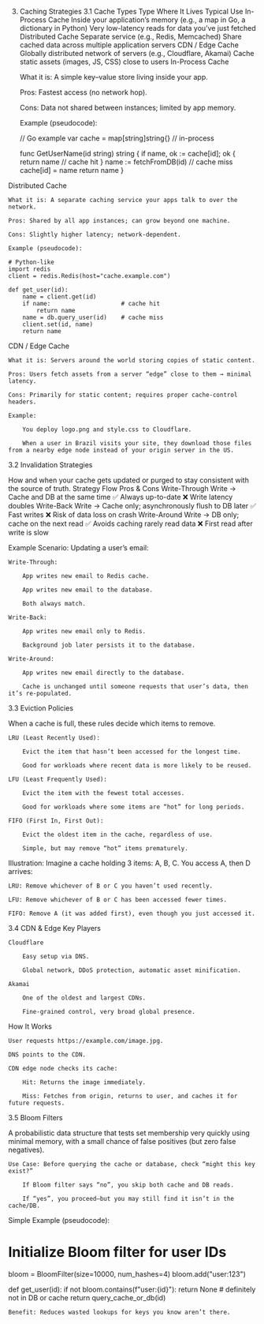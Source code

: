 3. Caching Strategies
3.1 Cache Types
Type	Where It Lives	Typical Use
In-Process Cache	Inside your application’s memory (e.g., a map in Go, a dictionary in Python)	Very low-latency reads for data you’ve just fetched
Distributed Cache	Separate service (e.g., Redis, Memcached)	Share cached data across multiple application servers
CDN / Edge Cache	Globally distributed network of servers (e.g., Cloudflare, Akamai)	Cache static assets (images, JS, CSS) close to users
In-Process Cache

    What it is: A simple key–value store living inside your app.

    Pros: Fastest access (no network hop).

    Cons: Data not shared between instances; limited by app memory.

    Example (pseudocode):

    // Go example
    var cache = map[string]string{}  // in-process

    func GetUserName(id string) string {
      if name, ok := cache[id]; ok {
        return name            // cache hit
      }
      name := fetchFromDB(id)  // cache miss
      cache[id] = name
      return name
    }

Distributed Cache

    What it is: A separate caching service your apps talk to over the network.

    Pros: Shared by all app instances; can grow beyond one machine.

    Cons: Slightly higher latency; network-dependent.

    Example (pseudocode):

    # Python-like
    import redis
    client = redis.Redis(host="cache.example.com")

    def get_user(id):
        name = client.get(id)
        if name:                    # cache hit
            return name
        name = db.query_user(id)    # cache miss
        client.set(id, name)
        return name

CDN / Edge Cache

    What it is: Servers around the world storing copies of static content.

    Pros: Users fetch assets from a server “edge” close to them → minimal latency.

    Cons: Primarily for static content; requires proper cache-control headers.

    Example:

        You deploy logo.png and style.css to Cloudflare.

        When a user in Brazil visits your site, they download those files from a nearby edge node instead of your origin server in the US.

3.2 Invalidation Strategies

How and when your cache gets updated or purged to stay consistent with the source of truth.
Strategy	Flow	Pros & Cons
Write-Through	Write → Cache and DB at the same time	✅ Always up-to-date
❌ Write latency doubles
Write-Back	Write → Cache only; asynchronously flush to DB later	✅ Fast writes
❌ Risk of data loss on crash
Write-Around	Write → DB only; cache on the next read	✅ Avoids caching rarely read data
❌ First read after write is slow

Example Scenario:
Updating a user’s email:

    Write-Through:

        App writes new email to Redis cache.

        App writes new email to the database.

        Both always match.

    Write-Back:

        App writes new email only to Redis.

        Background job later persists it to the database.

    Write-Around:

        App writes new email directly to the database.

        Cache is unchanged until someone requests that user’s data, then it’s re-populated.

3.3 Eviction Policies

When a cache is full, these rules decide which items to remove.

    LRU (Least Recently Used):

        Evict the item that hasn’t been accessed for the longest time.

        Good for workloads where recent data is more likely to be reused.

    LFU (Least Frequently Used):

        Evict the item with the fewest total accesses.

        Good for workloads where some items are “hot” for long periods.

    FIFO (First In, First Out):

        Evict the oldest item in the cache, regardless of use.

        Simple, but may remove “hot” items prematurely.

Illustration:
Imagine a cache holding 3 items: A, B, C. You access A, then D arrives:

    LRU: Remove whichever of B or C you haven’t used recently.

    LFU: Remove whichever of B or C has been accessed fewer times.

    FIFO: Remove A (it was added first), even though you just accessed it.

3.4 CDN & Edge
Key Players

    Cloudflare

        Easy setup via DNS.

        Global network, DDoS protection, automatic asset minification.

    Akamai

        One of the oldest and largest CDNs.

        Fine-grained control, very broad global presence.

How It Works

    User requests https://example.com/image.jpg.

    DNS points to the CDN.

    CDN edge node checks its cache:

        Hit: Returns the image immediately.

        Miss: Fetches from origin, returns to user, and caches it for future requests.

3.5 Bloom Filters

A probabilistic data structure that tests set membership very quickly using minimal memory, with a small chance of false positives (but zero false negatives).

    Use Case: Before querying the cache or database, check “might this key exist?”

        If Bloom filter says “no”, you skip both cache and DB reads.

        If “yes”, you proceed—but you may still find it isn’t in the cache/DB.

Simple Example (pseudocode):

# Initialize Bloom filter for user IDs
bloom = BloomFilter(size=10000, num_hashes=4)
bloom.add("user:123")

def get_user(id):
    if not bloom.contains(f"user:{id}"):
        return None     # definitely not in DB or cache
    return query_cache_or_db(id)

    Benefit: Reduces wasted lookups for keys you know aren’t there.